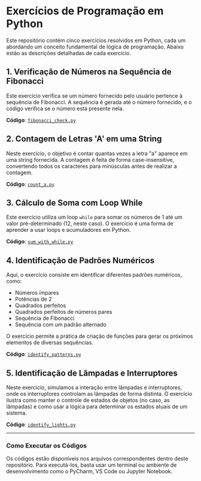 # Exercícios de Programação em Python

Este repositório contém cinco exercícios resolvidos em Python, cada um abordando um conceito fundamental de lógica de programação. Abaixo estão as descrições detalhadas de cada exercício.

## 1. **Verificação de Números na Sequência de Fibonacci**
Este exercício verifica se um número fornecido pelo usuário pertence à sequência de Fibonacci. A sequência é gerada até o número fornecido, e o código verifica se o número está presente nela.

**Código**: [`fibonacci_check.py`](fibonacci_check.py)

## 2. **Contagem de Letras 'A' em uma String**
Neste exercício, o objetivo é contar quantas vezes a letra "a" aparece em uma string fornecida. A contagem é feita de forma case-insensitive, convertendo todos os caracteres para minúsculas antes de realizar a contagem.

**Código**: [`count_a.py`](count_a.py)

## 3. **Cálculo de Soma com Loop While**
Este exercício utiliza um loop `while` para somar os números de 1 até um valor pré-determinado (12, neste caso). O exercício é uma forma de aprender a usar loops e acumuladores em Python.

**Código**: [`sum_with_while.py`](sum_with_while.py)

## 4. **Identificação de Padrões Numéricos**
Aqui, o exercício consiste em identificar diferentes padrões numéricos, como:
- Números ímpares
- Potências de 2
- Quadrados perfeitos
- Quadrados perfeitos de números pares
- Sequência de Fibonacci
- Sequência com um padrão alternado

O exercício permite a prática de criação de funções para gerar os próximos elementos de diversas sequências.

**Código**: [`identify_patterns.py`](identify_patterns.py)

## 5. **Identificação de Lâmpadas e Interruptores**
Neste exercício, simulamos a interação entre lâmpadas e interruptores, onde os interruptores controlam as lâmpadas de forma distinta. O exercício ilustra como manter o controle de estados de objetos (no caso, as lâmpadas) e como usar a lógica para determinar os estados atuais de um sistema.

**Código**: [`identify_lights.py`](identify_lights.py)

---

### Como Executar os Códigos
Os códigos estão disponíveis nos arquivos correspondentes dentro deste repositório. Para executá-los, basta usar um terminal ou ambiente de desenvolvimento como o PyCharm, VS Code ou Jupyter Notebook.


